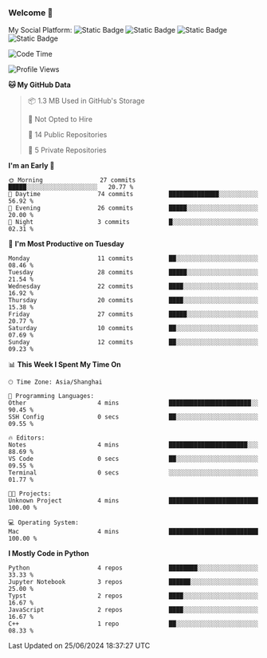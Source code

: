 ### Welcome 👋

<!--
**CheneyNine/CheneyNine** is a ✨ _special_ ✨ repository because its `README.md` (this file) appears on your GitHub profile.

Here are some ideas to get you started:

- 🔭 I’m currently working on ...
- 🌱 I’m currently learning ...
- 👯 I’m looking to collaborate on ...
- 🤔 I’m looking for help with ...
- 💬 Ask me about ...
- 📫 How to reach me: ...
- 😄 Pronouns: ...
- ⚡ Fun fact: ...
-->

My Social Platform:
![Static Badge](https://img.shields.io/badge/_-CheneyNine-black?style=flat&logo=Github&logoColor=white&cacheSeconds=https%3A%2F%2Fgithub.com%2FCheneyNine)
![Static Badge](https://img.shields.io/badge/_-cheneynine.top-purple?style=flat&logo=googlehome&logoColor=white&link=https%3A%2F%2Fwww.cheneynine.top)
![Static Badge](https://img.shields.io/badge/_-CQU__Cheney-green?style=flat&logo=wechat&logoColor=white&link=https%3A%2F%2Fwww.linkedin.com%2Fin%2Fyinan-chen-9b09202b9%2F)
![Static Badge](https://img.shields.io/badge/_-Cheney-blue?style=flat&logo=linkedin&logoColor=white&link=https%3A%2F%2Fwww.linkedin.com%2Fin%2Fyinan-chen-9b09202b9%2F)


<!--START_SECTION:waka-->
![Code Time](http://img.shields.io/badge/Code%20Time-158%20hrs%2052%20mins-blue)

![Profile Views](http://img.shields.io/badge/Profile%20Views-0-blue)

**🐱 My GitHub Data** 

> 📦 1.3 MB Used in GitHub's Storage 
 > 
> 🚫 Not Opted to Hire
 > 
> 📜 14 Public Repositories 
 > 
> 🔑 5 Private Repositories 
 > 
**I'm an Early 🐤** 

```text
🌞 Morning                27 commits          █████░░░░░░░░░░░░░░░░░░░░   20.77 % 
🌆 Daytime                74 commits          ██████████████░░░░░░░░░░░   56.92 % 
🌃 Evening                26 commits          █████░░░░░░░░░░░░░░░░░░░░   20.00 % 
🌙 Night                  3 commits           █░░░░░░░░░░░░░░░░░░░░░░░░   02.31 % 
```
📅 **I'm Most Productive on Tuesday** 

```text
Monday                   11 commits          ██░░░░░░░░░░░░░░░░░░░░░░░   08.46 % 
Tuesday                  28 commits          █████░░░░░░░░░░░░░░░░░░░░   21.54 % 
Wednesday                22 commits          ████░░░░░░░░░░░░░░░░░░░░░   16.92 % 
Thursday                 20 commits          ████░░░░░░░░░░░░░░░░░░░░░   15.38 % 
Friday                   27 commits          █████░░░░░░░░░░░░░░░░░░░░   20.77 % 
Saturday                 10 commits          ██░░░░░░░░░░░░░░░░░░░░░░░   07.69 % 
Sunday                   12 commits          ██░░░░░░░░░░░░░░░░░░░░░░░   09.23 % 
```


📊 **This Week I Spent My Time On** 

```text
🕑︎ Time Zone: Asia/Shanghai

💬 Programming Languages: 
Other                    4 mins              ███████████████████████░░   90.45 % 
SSH Config               0 secs              ██░░░░░░░░░░░░░░░░░░░░░░░   09.55 % 

🔥 Editors: 
Notes                    4 mins              ██████████████████████░░░   88.69 % 
VS Code                  0 secs              ██░░░░░░░░░░░░░░░░░░░░░░░   09.55 % 
Terminal                 0 secs              ░░░░░░░░░░░░░░░░░░░░░░░░░   01.77 % 

🐱‍💻 Projects: 
Unknown Project          4 mins              █████████████████████████   100.00 % 

💻 Operating System: 
Mac                      4 mins              █████████████████████████   100.00 % 
```

**I Mostly Code in Python** 

```text
Python                   4 repos             ████████░░░░░░░░░░░░░░░░░   33.33 % 
Jupyter Notebook         3 repos             ██████░░░░░░░░░░░░░░░░░░░   25.00 % 
Typst                    2 repos             ████░░░░░░░░░░░░░░░░░░░░░   16.67 % 
JavaScript               2 repos             ████░░░░░░░░░░░░░░░░░░░░░   16.67 % 
C++                      1 repo              ██░░░░░░░░░░░░░░░░░░░░░░░   08.33 % 
```




 Last Updated on 25/06/2024 18:37:27 UTC
<!--END_SECTION:waka-->


